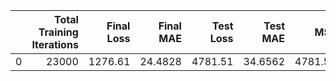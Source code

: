 |    |   Total Training Iterations |   Final Loss |   Final MAE |   Test Loss |   Test MAE |     MSE |       R² |
|---:|----------------------------:|-------------:|------------:|------------:|-----------:|--------:|---------:|
|  0 |                       23000 |      1276.61 |     24.4828 |     4781.51 |    34.6562 | 4781.51 | 0.874051 |